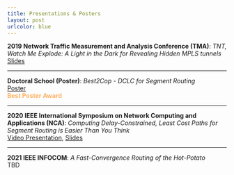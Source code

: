 ```yaml
---
title: Presentations & Posters
layout: post
urlcolor: blue
--- 
```


<span class="anchor" id="presentation"></span> 

**2019 Network Traffic Measurement and Analysis Conference (TMA)**: *TNT, Watch Me Explode: A Light in the Dark for Revealing Hidden MPLS tunnels*
[Slides](https://drive.google.com/open?id=1_jedHe11BJ5BXX8b6PEQ5zMcTI6UAKxt)    

---

**Doctoral School (Poster)**: *Best2Cop - DCLC for Segment Routing*  
[Poster](https://drive.google.com/file/d/11ocpVQWA3fY-GZrkdyRwwFHPH93xvK8h/view?usp=sharing)  
<span style="color:#FFB366"> **Best Poster Award** </span>
 
---

**2020 IEEE International Symposium on Network Computing and Applications (NCA)**: *Computing Delay-Constrained, Least Cost Paths for Segment Routing is Easier Than You Think*  
[Video Presentation](https://youtu.be/U1Aa0151D_k), [Slides](https://drive.google.com/file/d/13nelTDwJFsp6Cw1fXWiY3D5onqqx1V6q/view?usp=sharing)         

---

**2021 IEEE INFOCOM**: *A Fast-Convergence Routing of the Hot-Potato*  
TBD
 


